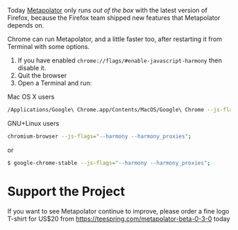 Today [Metapolator](http://metapolator.com/purple-pill) only runs _out of the box_ with the latest version of Firefox, because the Firefox team shipped new features that Metapolator depends on.

Chrome can run Metapolator, and a little faster too, after restarting it from Terminal with some options.

1. If you have enabled `chrome://flags/#enable-javascript-harmony` then disable it.
2. Quit the browser
3. Open a Terminal and run:

Mac OS X users
```sh
/Applications/Google\ Chrome.app/Contents/MacOS/Google\ Chrome --js-flags="--harmony --harmony_proxies";
```
GNU+Linux users
```sh
chromium-browser --js-flags="--harmony --harmony_proxies";
```
or
```sh
$ google-chrome-stable --js-flags="--harmony --harmony_proxies";
```

# Support the Project

If you want to see Metapolator continue to improve, please order a fine logo T-shirt for US$20 from <https://teespring.com/metapolator-beta-0-3-0> today